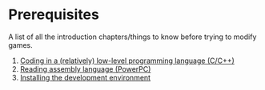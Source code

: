 # Prerequisites
A list of all the introduction chapters/things to know before trying to modify games.

1. [Coding in a (relatively) low-level programming language (C/C++)](coding.md)  
2. [Reading assembly language (PowerPC)](assembly.md)  
3. [Installing the development environment](install-env.md)  
